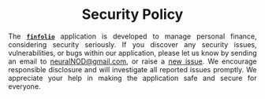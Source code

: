 <h1 align ="center">Security Policy</h1>

<div align = "justify">

The [**`finfolio`**](https://github.com/ZenithClown/finfolio) application is developed to manage personal finance, considering security seriously.
If you discover any security issues, vulnerabilities, or bugs within our application, please let us know by sending an email to
[neuralNOD@gmail.com](mailto:neuralNOD@gmail.com), or raise a [new issue](https://github.com/ZenithClown/finfolio/issues/new/choose). We encourage
responsible disclosure and will investigate all reported issues promptly. We appreciate your help in making the application safe and secure for everyone.

</div>
